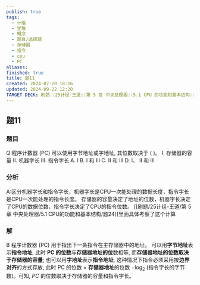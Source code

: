 ```yaml
---
publish: true
tags:
  - 计组
  - 犹豫
  - 概念
  - 题目/选择题
  - 存储器
  - 指令
  - cpu
  - PC
aliases: 
finished: true
title: 题11
created: 2024-07-20 18:16
updated: 2024-09-22 12:20
TARGET DECK: 刷题::25计组-王道::第 5 章 中央处理器::5.1 CPU 的功能和基本结构::题11
---
```

## 题11
### 题目
Q:程序计数器 (PC) 可以使用字节地址或字地址, 其位数取决于 ( )。
I. 存储器的容量
II. 机器字长
III. 指令字长
A. I 
B. I 和 III 
C. II 和 III 
D. I、 II 和 III
### 分析
A:区分机器字长和指令字长，机器字长是CPU一次能处理的数据长度，指令字长是CPU一次能处理的指令长度。
存储器的容量决定了地址的位数，机器字长决定了CPU的数据位数，指令字长决定了CPU的指令位数。
[[刷题/25计组-王道/第 5 章 中央处理器/5.1 CPU的功能和基本结构/题24]]里面具体考察了这个计算
### 解
B
程序计数器 (PC) 用于指出下一条指令在主存储器中的地址。
可以用**字节地址**表示**指令地址**, 此时 **PC 的位数**与**存储器地址的位**数相等, 而**存储器地址的位数取决于存储器的容量**;
也可以用**字地址**表示**指令地址**, 这种情况下指令必须采用按**边界对齐**的方式存放, 此时 PC 的位数 = **存储器地址**的位数 $- {\log }_{2}$ (指令字长的字节数)。可知, ${PC}$ 的位数取决于存储器的容量和指令字长。
<!--ID: 1727368450937-->


